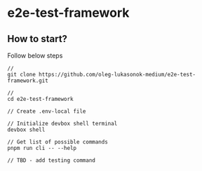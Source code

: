 # e2e-test-framework

## How to start?

Follow below steps

```
//
git clone https://github.com/oleg-lukasonok-medium/e2e-test-framework.git

//
cd e2e-test-framework

// Create .env-local file

// Initialize devbox shell terminal
devbox shell

// Get list of possible commands
pnpm run cli -- --help

// TBD - add testing command
```
